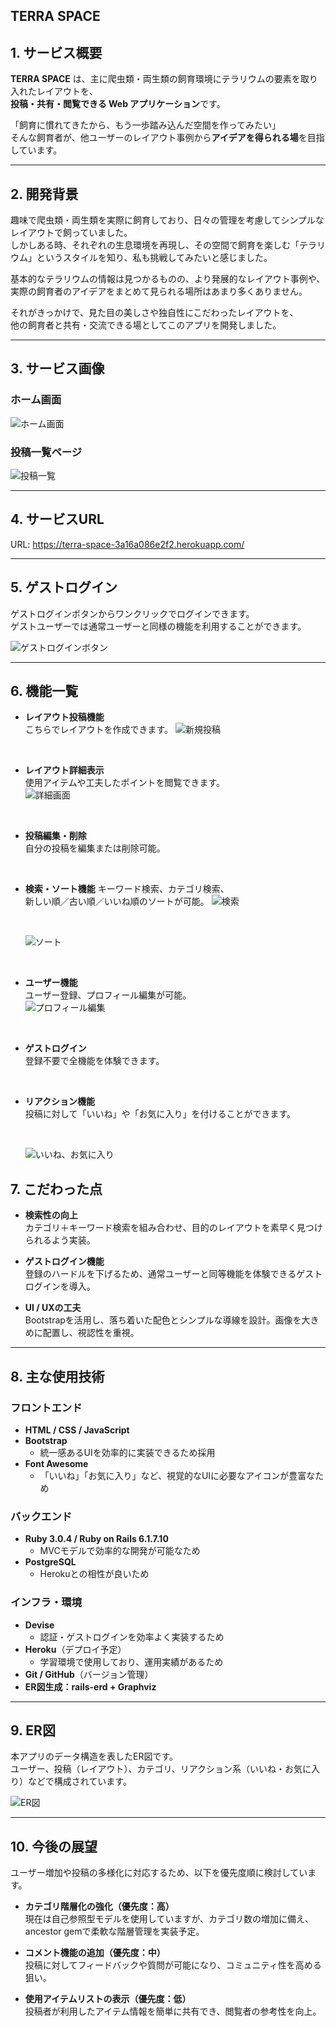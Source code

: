 ## TERRA SPACE

## 1. サービス概要

**TERRA SPACE** は、主に爬虫類・両生類の飼育環境にテラリウムの要素を取り入れたレイアウトを、  
**投稿・共有・閲覧できる Web アプリケーション**です。

「飼育に慣れてきたから、もう一歩踏み込んだ空間を作ってみたい」  
そんな飼育者が、他ユーザーのレイアウト事例から**アイデアを得られる場**を目指しています。

---

## 2. 開発背景

趣味で爬虫類・両生類を実際に飼育しており、日々の管理を考慮してシンプルなレイアウトで飼っていました。  
しかしある時、それぞれの生息環境を再現し、その空間で飼育を楽しむ「テラリウム」というスタイルを知り、私も挑戦してみたいと感じました。

基本的なテラリウムの情報は見つかるものの、より発展的なレイアウト事例や、実際の飼育者のアイデアをまとめて見られる場所はあまり多くありません。

それがきっかけで、見た目の美しさや独自性にこだわったレイアウトを、  
他の飼育者と共有・交流できる場としてこのアプリを開発しました。

---

## 3. サービス画像

### ホーム画面  

![ホーム画面](./public/images/sample.png)

### 投稿一覧ページ  

![投稿一覧](public/images/layout_index.png) 

---

## 4. サービスURL

URL: https://terra-space-3a16a086e2f2.herokuapp.com/

---

## 5. ゲストログイン

ゲストログインボタンからワンクリックでログインできます。
<br>ゲストユーザーでは通常ユーザーと同様の機能を利用することができます。

![ゲストログインボタン](./public/images/guest_button.png)

---

## 6. 機能一覧

- **レイアウト投稿機能**  
こちらでレイアウトを作成できます。
  ![新規投稿](public/images/layout_create.png)

  <br>

- **レイアウト詳細表示**  
使用アイテムや工夫したポイントを閲覧できます。  
  ![詳細画面](public/images/layout_show.png)

  <br>

- **投稿編集・削除**  
  自分の投稿を編集または削除可能。 

  <br>

- **検索・ソート機能** 
  キーワード検索、カテゴリ検索、
  <br>新しい順／古い順／いいね順のソートが可能。 
  ![検索](public/images/layout_search.png)  

  <br>

  ![ソート](public/images/sort.gif)

  <br>  

- **ユーザー機能**  
  ユーザー登録、プロフィール編集が可能。  
  ![プロフィール編集](public/images/profile_edit.png) 

  <br>

- **ゲストログイン**  
  登録不要で全機能を体験できます。

  <br>

- **リアクション機能**  
  投稿に対して「いいね」や「お気に入り」を付けることができます。  

  <br>
  
  ![いいね、お気に入り](public/images/likes_button.gif)  

  

## 7. こだわった点

- **検索性の向上**  
  カテゴリ＋キーワード検索を組み合わせ、目的のレイアウトを素早く見つけられるよう実装。

- **ゲストログイン機能**  
  登録のハードルを下げるため、通常ユーザーと同等機能を体験できるゲストログインを導入。

- **UI / UXの工夫**  
  Bootstrapを活用し、落ち着いた配色とシンプルな導線を設計。画像を大きめに配置し、視認性を重視。

---

## 8. 主な使用技術

### フロントエンド
- **HTML / CSS / JavaScript**
- **Bootstrap**  
  - 統一感あるUIを効率的に実装できるため採用
- **Font Awesome**  
  - 「いいね」「お気に入り」など、視覚的なUIに必要なアイコンが豊富なため

### バックエンド
- **Ruby 3.0.4 / Ruby on Rails 6.1.7.10**  
  - MVCモデルで効率的な開発が可能なため  
- **PostgreSQL**  
  - Herokuとの相性が良いため

### インフラ・環境
- **Devise**  
  - 認証・ゲストログインを効率よく実装するため
- **Heroku**（デプロイ予定）  
  - 学習環境で使用しており、運用実績があるため
- **Git / GitHub**（バージョン管理）
- **ER図生成：rails-erd + Graphviz**

---

## 9. ER図

本アプリのデータ構造を表したER図です。  
ユーザー、投稿（レイアウト）、カテゴリ、リアクション系（いいね・お気に入り）などで構成されています。

![ER図](./public/images/erd.png)

---

## 10. 今後の展望
ユーザー増加や投稿の多様化に対応するため、以下を優先度順に検討しています。

- **カテゴリ階層化の強化（優先度：高）**  
  現在は自己参照型モデルを使用していますが、カテゴリ数の増加に備え、ancestor gemで柔軟な階層管理を実装予定。

- **コメント機能の追加（優先度：中）**  
  投稿に対してフィードバックや質問が可能になり、コミュニティ性を高める狙い。

- **使用アイテムリストの表示（優先度：低）**  
  投稿者が利用したアイテム情報を簡単に共有でき、閲覧者の参考性を向上。

